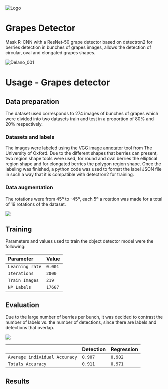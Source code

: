 
![Logo](https://www.australfalcon.com/wp-content/uploads/2020/04/australfalcon-logo_83110dbd991fa114543f627f8df424f4.png)

# Grapes Detector

Mask R-CNN with a ResNet-50 grape detector based on detectron2 
for berries detection in bunches of grapes images, allows the 
detection of circular, oval and elongated grapes shapes.

![Delano_001](https://user-images.githubusercontent.com/107589558/192680547-cec28186-bc9c-4f7b-9409-b3e63a9a193e.jpeg)


# Usage - Grapes detector

## Data preparation
The dataset used corresponds to 274 images of bunches of grapes which were divided into two datasets train and test in a proportion of 80% and 20% respectively.

### Datasets and labels
The images were labeled using the [VGG image annotator](https://www.robots.ox.ac.uk/~vgg/software/via/via.html) 
tool from The University of Oxford. Due to the different shapes 
that berries can present, two region shape tools were used, 
for round and oval berries the elliptical region shape and for elongated 
berries the polygon region shape. Once the labeling was finished, a python code was used to format the label JSON file in such a way that it is compatible with detectron2 for training.

### Data augmentation
The rotations were from 45º to -45º, each 5º a rotation was made for a total of 19 rotations of the dataset.

![](C:/Users/Dell/Downloads/rotaciones.png)

## Training
Parameters and values used to train the object detector model were the following:

| Parameter             | Value         |
| :--------             | :-------      |
| `Learning rate`       | `0.001`       |
| `Iterations`          | `2000`        |
| `Train Images`        | `219`      |
| `Nº Labels`           | `17607`      |


## Evaluation
Due to the large number of berries per bunch, it was decided to contrast the number of labels vs. the number of detections, since there are labels and detections that overlap.

![](C:/Users/Dell/Downloads/chart.png)

|                               | Detection      | Regression    |
| :--------                     | :-------       | :------------ |
| `Average individual Accuracy` | `0.907`        | `0.902`       |
| `Totals Accuracy`             | `0.911`        | `0.971`       |

## Results
